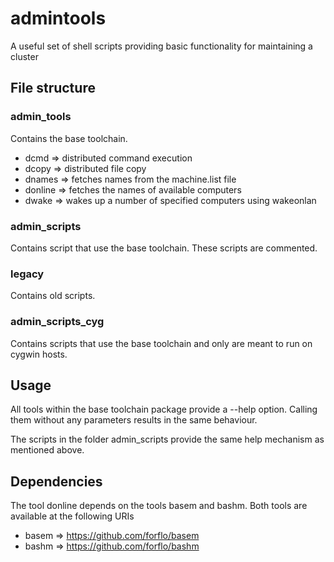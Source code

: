 admintools
==========

A useful set of shell scripts providing basic functionality for maintaining a cluster

## File structure

### admin_tools

Contains the base toolchain.

* dcmd => distributed command execution
* dcopy => distributed file copy
* dnames => fetches names from the machine.list file
* donline => fetches the names of available computers 
* dwake => wakes up a number of specified computers using wakeonlan

### admin_scripts

Contains script that use the base toolchain. These scripts are commented.

### legacy

Contains old scripts.

### admin_scripts_cyg

Contains scripts that use the base toolchain and only are meant to
run on cygwin hosts.

## Usage

All tools within the base toolchain package provide a --help option.
Calling them without any parameters results in the same behaviour.

The scripts in the folder admin_scripts provide the same help mechanism
as mentioned above.

## Dependencies 

The tool donline depends on the tools basem and bashm. Both tools are
available at the following URIs

* basem => https://github.com/forflo/basem
* bashm => https://github.com/forflo/bashm

